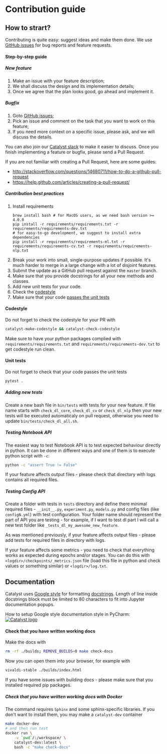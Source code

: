 # Contribution guide

## How to strart?

Contributing is quite easy: suggest ideas and make them done.
We use [GitHub issues](https://github.com/catalyst-team/catalyst/issues) for bug reports and feature requests.

#### Step-by-step guide

##### New feature

1. Make an issue with your feature description;
2. We shall discuss the design and its implementation details;
3. Once we agree that the plan looks good, go ahead and implement it.


##### Bugfix

1. Goto [GitHub issues](https://github.com/catalyst-team/catalyst/issues);
2. Pick an issue and comment on the task that you want to work on this feature;
3. If you need more context on a specific issue, please ask, and we will discuss the details.


You can also join our [Catalyst slack](https://join.slack.com/t/catalyst-team-core/shared_invite/zt-d9miirnn-z86oKDzFMKlMG4fgFdZafw) to make it easier to discuss.
Once you finish implementing a feature or bugfix, please send a Pull Request.

If you are not familiar with creating a Pull Request, here are some guides:
- http://stackoverflow.com/questions/14680711/how-to-do-a-github-pull-request
- https://help.github.com/articles/creating-a-pull-request/


##### Contribution best practices

1. Install requirements
    ```
    brew install bash # for MacOS users, as we need bash version >= 4.0.0
    pip install -r requirements/requirements.txt -r requirements/requirements-dev.txt
    # for easy-to-go development, we suggest to install extra dependencies
    pip install -r requirements/requirements-ml.txt -r requirements/requirements-cv.txt -r requirements/requirements-nlp.txt
    ```
2. Break your work into small, single-purpose updates if possible.
It's much harder to merge in a large change with a lot of disjoint features.
3. Submit the update as a GitHub pull request against the `master` branch.
4. Make sure that you provide docstrings for all your new methods and classes.
5. Add new unit tests for your code.
6. Check the [codestyle](#codestyle)
7. Make sure that your code [passes the unit tests](#unit-tests)


#### Codestyle

Do not forget to check the codestyle for your PR with

```bash
catalyst-make-codestyle && catalyst-check-codestyle
```

Make sure to have your python packages complied with `requirements/requirements.txt` and `requirements/requirements-dev.txt` to get codestyle run clean.

#### Unit tests

Do not forget to check that your code passes the unit tests

```bash
pytest .
```

##### Adding new tests

Create a new bash file in `bin/tests` with tests for your new feature.
If file name starts with `check_dl_core`, `check_dl_cv` or `check_dl_nlp` then your new tests will be executed
automaticaly on pull request, otherwise you need to update `bin/tests/check_dl_all.sh`.


##### Testing Notebook API

The easiest way to test Notebook API is to test expected behaviour directly in python.
It can be done in different ways and one of them is to execute python script with `-c`:

```bash
python -c "assert True != False"
```

If your feature affects output files - please check that directory with logs contains all required files.

##### Testing Config API

Create a folder with tests in `tests` directory and define there minimal required files - `__init__.py`,
`experiment.py`, `models.py` and config files (like `configN.yml`) with test configuration. Your folder name
should represent the part of API you are testing - for example, if I want to test dl part I will call a new
test folder like `_tests_dl_my_awesome_new_feature`.

As was mentioned previously, if your feature affects output files - please add tests for required files in
directory with logs.

If your feature affects some metrics - you need to check that everything works as expected during
epochs and/or stages. You can do this with `<logdir>/checkpoints/_metrics.json` file (load this file
in python and check values or something similar) or `<logdir>/log.txt`.


## Documentation

Catalyst uses [Google style](http://sphinxcontrib-napoleon.readthedocs.io/en/latest/example_google.html) for formatting [docstrings](https://github.com/google/styleguide/blob/gh-pages/pyguide.md#38-comments-and-docstrings).
Length of line inside docstrings block must be limited to 80 characters to fit into Jupyter documentation popups.

How to setup Google style documentation style in PyCharm:
[![Catalyst logo](https://raw.githubusercontent.com/catalyst-team/catalyst-pics/master/third_party_pics/pycharm-google-style.png)](https://github.com/catalyst-team/catalyst)


#### Check that you have written working docs

Make the docs with
```bash
rm -rf ./builds; REMOVE_BUILDS=0 make check-docs
```

Now you can open them into your browser, for example with
```bash
vivaldi-stable ./builds/index.html
```

If you have some issues with building docs - please make sure that you installed required pip packages.

##### Check that you have written working docs with Docker

The command requires `Sphinx` and some sphinx-specific libraries.
If you don't want to install them, you may make a `catalyst-dev` container
```bash
make docker-dev
# and then run test
docker run \
    -v `pwd`/:/workspace/ \
    catalyst-dev:latest \
    bash -c "make check-docs"
```
